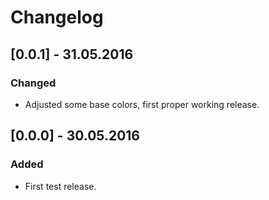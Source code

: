 # Changelog

## [0.0.1] - 31.05.2016
### Changed
- Adjusted some base colors, first proper working release.

## [0.0.0] - 30.05.2016
### Added
- First test release.

